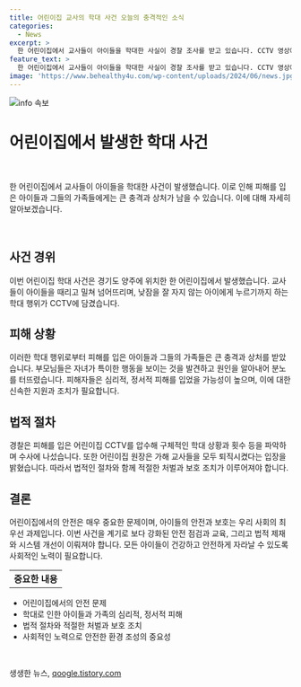 ```yaml
---
title: 어린이집 교사의 학대 사건 오늘의 충격적인 소식
categories:
  - News
excerpt: >
  한 어린이집에서 교사들이 아이들을 학대한 사실이 경찰 조사를 받고 있습니다. CCTV 영상에는 교사 3명이 아이들을 학대하는 장면이 담겼는데, 이에 피해자 부모들은 충격을 터뜨리고 있습니다. 경찰은 어린이집 CCTV를 압수해 학대 상황을 파악하고 있으며, 원장은 가해 교사들을 퇴직시켰다는 입장을 전했습니다.
feature_text: >
  한 어린이집에서 교사들이 아이들을 학대한 사실이 경찰 조사를 받고 있습니다. CCTV 영상에는 교사 3명이 아이들을 학대하는 장면이 담겼는데, 이에 피해자 부모들은 충격을 터뜨리고 있습니다. 경찰은 어린이집 CCTV를 압수해 학대 상황을 파악하고 있으며, 원장은 가해 교사들을 퇴직시켰다는 입장을 전했습니다.
image: 'https://www.behealthy4u.com/wp-content/uploads/2024/06/news.jpg'
---
```


<p><img src="https://www.behealthy4u.com/wp-content/uploads/2024/06/news.jpg" alt="info 속보" /></p>

<h1>어린이집에서 발생한 학대 사건</h1>

<p data-ke-size="size16">&nbsp;</p>

<p>한 어린이집에서 교사들이 아이들을 학대한 사건이 발생했습니다. 이로 인해 피해를 입은 아이들과 그들의 가족들에게는 큰 충격과 상처가 남을 수 있습니다. 이에 대해 자세히 알아보겠습니다.</p>

<p data-ke-size="size16">&nbsp;</p>

<h2 data-ke-size="size26">사건 경위</h2>

<p>이번 어린이집 학대 사건은 경기도 양주에 위치한 한 어린이집에서 발생했습니다. 교사들이 아이들을 때리고 밀쳐 넘어뜨리며, 낮잠을 잘 자지 않는 아이에게 누르기까지 하는 학대 행위가 CCTV에 담겼습니다.</p>

<h2 data-ke-size="size26">피해 상황</h2>

<p>이러한 학대 행위로부터 피해를 입은 아이들과 그들의 가족들은 큰 충격과 상처를 받았습니다. 부모님들은 자녀가 특이한 행동을 보이는 것을 발견하고 원인을 알아내어 분노를 터뜨렸습니다. 피해자들은 심리적, 정서적 피해를 입었을 가능성이 높으며, 이에 대한 신속한 지원과 조치가 필요합니다.</p>

<h2 data-ke-size="size26">법적 절차</h2>

<p>경찰은 피해를 입은 어린이집 CCTV를 압수해 구체적인 학대 상황과 횟수 등을 파악하며 수사에 나섰습니다. 또한 어린이집 원장은 가해 교사들을 모두 퇴직시켰다는 입장을 밝혔습니다. 따라서 법적인 절차와 함께 적절한 처벌과 보호 조치가 이루어져야 합니다.</p>

<h2 data-ke-size="size26">결론</h2>

<p>어린이집에서의 안전은 매우 중요한 문제이며, 아이들의 안전과 보호는 우리 사회의 최우선 과제입니다. 이번 사건을 계기로 보다 강화된 안전 점검과 교육, 그리고 법적 제재와 시스템 개선이 이뤄져야 합니다. 모든 아이들이 건강하고 안전하게 자라날 수 있도록 사회적인 노력이 필요합니다.</p>

<table>
  <tr>
    <td style="text-align: center; height: 17px;"><b>중요한 내용</b></td>
  </tr>
</table>

<ul>
  <li>어린이집에서의 안전 문제</li>
  <li>학대로 인한 아이들과 가족의 심리적, 정서적 피해</li>
  <li>법적 절차와 적절한 처벌과 보호 조치</li>
  <li>사회적인 노력으로 안전한 환경 조성의 중요성</li>
</ul>

<p data-ke-size="size16">&nbsp;</p>
생생한 뉴스, <a href="https://qoogle.tistory.com" rel="dofollow">qoogle.tistory.com</a>


